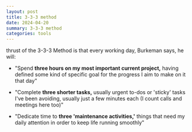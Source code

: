 ```yaml
---
layout: post
title: 3-3-3 method
date: 2024-04-20
summary: 3-3-3 method
categories: tools
---
```



thrust of the 3-3-3 Method is that every working day, Burkeman says, he will:

- "Spend **three hours on my most important current project,** having defined some kind of specific goal for the progress I aim to make on it that day"
    
- "Complete **three shorter tasks,** usually urgent to-dos or 'sticky' tasks I've been avoiding, usually just a few minutes each (I count calls and meetings here too)"  
    
- "Dedicate time to **three 'maintenance activities,'** things that need my daily attention in order to keep life running smoothly"